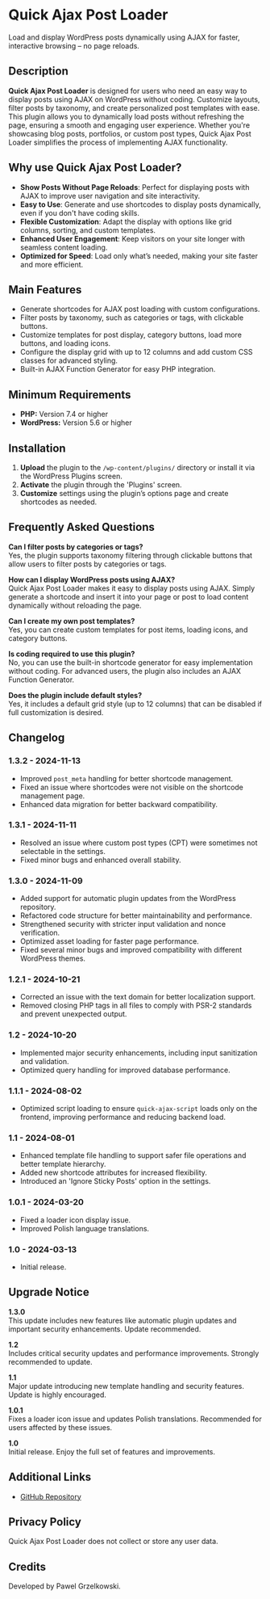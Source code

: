# Quick Ajax Post Loader

Load and display WordPress posts dynamically using AJAX for faster, interactive browsing – no page reloads.

## Description

**Quick Ajax Post Loader** is designed for users who need an easy way to display posts using AJAX on WordPress without coding. Customize layouts, filter posts by taxonomy, and create personalized post templates with ease. This plugin allows you to dynamically load posts without refreshing the page, ensuring a smooth and engaging user experience. Whether you're showcasing blog posts, portfolios, or custom post types, Quick Ajax Post Loader simplifies the process of implementing AJAX functionality.

## Why use Quick Ajax Post Loader?
- **Show Posts Without Page Reloads**: Perfect for displaying posts with AJAX to improve user navigation and site interactivity.
- **Easy to Use**: Generate and use shortcodes to display posts dynamically, even if you don't have coding skills.
- **Flexible Customization**: Adapt the display with options like grid columns, sorting, and custom templates.
- **Enhanced User Engagement**: Keep visitors on your site longer with seamless content loading.
- **Optimized for Speed**: Load only what’s needed, making your site faster and more efficient.

## Main Features
- Generate shortcodes for AJAX post loading with custom configurations.
- Filter posts by taxonomy, such as categories or tags, with clickable buttons.
- Customize templates for post display, category buttons, load more buttons, and loading icons.
- Configure the display grid with up to 12 columns and add custom CSS classes for advanced styling.
- Built-in AJAX Function Generator for easy PHP integration.

## Minimum Requirements

- **PHP:** Version 7.4 or higher
- **WordPress:** Version 5.6 or higher

## Installation

1. **Upload** the plugin to the `/wp-content/plugins/` directory or install it via the WordPress Plugins screen.
2. **Activate** the plugin through the 'Plugins' screen.
3. **Customize** settings using the plugin’s options page and create shortcodes as needed.

## Frequently Asked Questions

**Can I filter posts by categories or tags?**  
Yes, the plugin supports taxonomy filtering through clickable buttons that allow users to filter posts by categories or tags.

**How can I display WordPress posts using AJAX?**  
Quick Ajax Post Loader makes it easy to display posts using AJAX. Simply generate a shortcode and insert it into your page or post to load content dynamically without reloading the page.

**Can I create my own post templates?**  
Yes, you can create custom templates for post items, loading icons, and category buttons.

**Is coding required to use this plugin?**  
No, you can use the built-in shortcode generator for easy implementation without coding. For advanced users, the plugin also includes an AJAX Function Generator.

**Does the plugin include default styles?**  
Yes, it includes a default grid style (up to 12 columns) that can be disabled if full customization is desired.

## Changelog

### 1.3.2 - 2024-11-13
- Improved `post_meta`  handling for better shortcode management.
- Fixed an issue where shortcodes were not visible on the shortcode management page.
- Enhanced data migration for better backward compatibility.

### 1.3.1 - 2024-11-11
- Resolved an issue where custom post types (CPT) were sometimes not selectable in the settings.
- Fixed minor bugs and enhanced overall stability.

### 1.3.0 - 2024-11-09
- Added support for automatic plugin updates from the WordPress repository.
- Refactored code structure for better maintainability and performance.
- Strengthened security with stricter input validation and nonce verification.
- Optimized asset loading for faster page performance.
- Fixed several minor bugs and improved compatibility with different WordPress themes.

### 1.2.1 - 2024-10-21
- Corrected an issue with the text domain for better localization support.
- Removed closing PHP tags in all files to comply with PSR-2 standards and prevent unexpected output.

### 1.2 - 2024-10-20
- Implemented major security enhancements, including input sanitization and validation.
- Optimized query handling for improved database performance.

### 1.1.1 - 2024-08-02
- Optimized script loading to ensure `quick-ajax-script` loads only on the frontend, improving performance and reducing backend load.

### 1.1 - 2024-08-01
- Enhanced template file handling to support safer file operations and better template hierarchy.
- Added new shortcode attributes for increased flexibility.
- Introduced an 'Ignore Sticky Posts' option in the settings.

### 1.0.1 - 2024-03-20
- Fixed a loader icon display issue.
- Improved Polish language translations.

### 1.0 - 2024-03-13
- Initial release.

## Upgrade Notice

**1.3.0**  
This update includes new features like automatic plugin updates and important security enhancements. Update recommended.

**1.2**  
Includes critical security updates and performance improvements. Strongly recommended to update.

**1.1**  
Major update introducing new template handling and security features. Update is highly encouraged.

**1.0.1**  
Fixes a loader icon issue and updates Polish translations. Recommended for users affected by these issues.

**1.0**  
Initial release. Enjoy the full set of features and improvements.

## Additional Links

- [GitHub Repository](https://github.com/grzelkowski/quick-ajax-post-loader/)

## Privacy Policy

Quick Ajax Post Loader does not collect or store any user data.

## Credits

Developed by Pawel Grzelkowski.